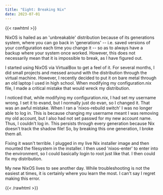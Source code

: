 ```yaml
---
title: "Eight: Breaking Nix"
date: 2023-07-01
---
```

{{< rawhtml >}}
<p>
        NixOS is hailed as an 'unbreakable' distribution because of its generations system, where
        you can go back in 'generations' -- i.e. saved versions of your configuration each time
        you change it -- so as to always have a backup where your system once worked. However, this
        does not necessarily mean that it is impossible to break, as I have figured out.
        </p>
        <p>
        I started using NixOS via VirtualBox to get a feel of it. For several months, I did small 
        projects and messed around with the distribution through the virtual machine. However, I
        recently decided to put it on bare metal through an old laptop I used in high school.
        When modifying my configuration.nix file, I made a critical mistake that would wreck my
        distribution.
        </p>
        <p>
        I noticed that, while modifying my configuration.nix, I had set my username wrong. I set it
        to evand, but I normally just do evan, so I changed it. That was an awful mistake. When I
        ran a 'nixos-rebuild switch' I was no longer able to log in. This is because changing my
        username meant I was removing my old account, but I also had not set passwd for my new account
        name. Thus, I couldn't log in. This persists through every generation because Nix doesn't
        track the shadow file! So, by breaking this one generation, I broke them all.
        </p>
        <p>
        Fixing it wasn't terrible. I plugged in my live Nix installer image and then mounted the
        filesystem in the installer. I then used 'nixos-enter' to enter into the environment, so 
        I could basically login to root just like that. I then could fix my distribution.
        </p>
        <p>
        My new NixOS lives to see another day. While troubleshooting is not the easiest at times,
        it is certainly where you learn the most. I can't say I regret making this error.
        </p>
{{< /rawhtml >}}
